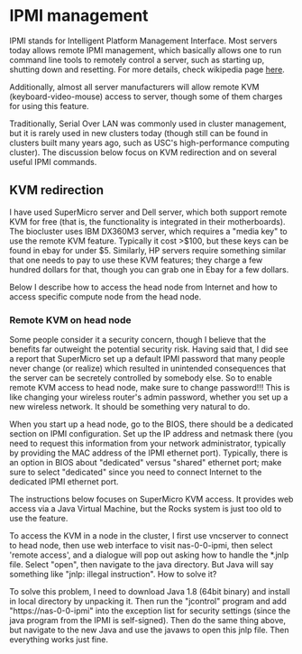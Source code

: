 # IPMI management

IPMI stands for Intelligent Platform Management Interface. Most servers today allows remote IPMI management, which basically allows one to run command line tools to remotely control a server, such as starting up, shutting down and resetting. For more details, check wikipedia page [here](https://en.wikipedia.org/wiki/Intelligent_Platform_Management_Interface).

Additionally, almost all server manufacturers will allow remote KVM (keyboard-video-mouse) access to server, though some of them charges for using this feature.

Traditionally, Serial Over LAN was commonly used in cluster management, but it is rarely used in new clusters today (though still can be found in clusters built many years ago, such as USC's high-performance computing cluster). The discussion below focus on KVM redirection and on several useful IPMI commands.

## KVM redirection

I have used SuperMicro server and Dell server, which both support remote KVM for free (that is, the functionality is integrated in their motherboards). The biocluster uses IBM DX360M3 server, which requires a "media key" to use the remote KVM feature. Typically it cost >$100, but these keys can be found in ebay for under $5. Similarly, HP servers require something similar that one needs to pay to use these KVM features; they charge a few hundred dollars for that, though you can grab one in Ebay for a few dollars.

Below I describe how to access the head node from Internet and how to access specific compute node from the head node.

### Remote KVM on head node

Some people consider it a security concern, though I believe that the benefits far outweight the potential security risk. Having said that, I did see a report that SuperMicro set up a default IPMI password that many people never change (or realize) which resulted in unintended consequences that the server can be secretely controlled by somebody else. So to enable remote KVM access to head node, make sure to change password!!! This is like changing your wireless router's admin password, whether you set up a new wireless network. It should be something very natural to do.

When you start up a head node, go to the BIOS, there should be a dedicated section on IPMI configuration. Set up the IP address and netmask there (you need to request this information from your network administrator, typically by providing the MAC address of the IPMI ethernet port). Typically, there is an option in BIOS about "dedicated" versus "shared" ethernet port; make sure to select "dedicated" since you need to connect Internet to the dedicated IPMI ethernet port.


The instructions below focuses on SuperMicro KVM access. It provides web access via a Java Virtual Machine, but the Rocks system is just too old to use the feature. 

To access the KVM in a node in the cluster, I first use vncserver to connect to head node, then use web interface to visit nas-0-0-ipmi, then select 'remote access', and a dialogue will pop out asking how to handle the *.jnlp file. Select "open", then navigate to the java directory. But Java will say something like "jnlp: illegal instruction". How to solve it?

To solve this problem, I need to download Java 1.8 (64bit binary) and install in local directory by unpacking it. Then run the "jcontrol" program and add "https://nas-0-0-ipmi" into the exception list for security settings (since the java program from the IPMI is self-signed). Then do the same thing above, but navigate to the new Java and use the javaws to open this jnlp file. Then everything works just fine.

